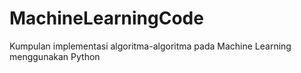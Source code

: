 # MachineLearningCode
Kumpulan implementasi algoritma-algoritma pada Machine Learning menggunakan Python
